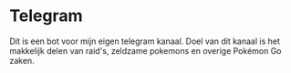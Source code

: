 # Telegram
Dit is een bot voor mijn eigen telegram kanaal. Doel van dit kanaal is het makkelijk delen van raid's, zeldzame pokemons en overige Pokémon Go zaken.
